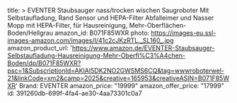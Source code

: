 title: >
  EVENTER Staubsauger nass/trocken wischen Saugroboter Mit Selbstaufladung, Rand Sensor und
  HEPA-Filter Abfalleimer und Nasser Mopp mit HEPA-Filter, für Hausreinigung,
  Mehr-Oberflächen-Boden/Hellgrau
amazon_id: B071F85WXR
photo: https://images-eu.ssl-images-amazon.com/images/I/41c2cJKzRTL._SL160_.jpg
amazon_product_url: 'https://www.amazon.de/EVENTER-Staubsauger-Selbstaufladung-Hausreinigung-Mehr-Oberfl%C3%A4chen-Boden/dp/B071F85WXR?psc=1&SubscriptionId=AKIAI5DK2NO2GWSMS6CQ&tag=wwwroboterwel-21&linkCode=xm2&camp=2025&creative=165953&creativeASIN=B071F85WXR'
Brand: EVENTER
amazon_price: "19999"
amazon_offer_price: "17999"
id: 391260db-699f-4fa4-ae30-4aa73301c0a7
